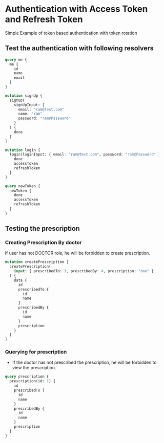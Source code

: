 # Authentication with Access Token and Refresh Token

Simple Example of token based authentication with token rotation

## Test the authentication with following resolvers

```graphql
query me {
  me {
    id
    name
    email
  }
}

mutation signUp {
  signUp(
    signUpInput: {
      email: "ram@test.com"
      name: "ram"
      password: "ram@Password"
    }
  ) {
    done
  }
}

mutation login {
  login(loginInput: { email: "ram@test.com", password: "ram@Password" }) {
    done
    accessToken
    refreshToken
  }
}

query newToken {
  newToken {
    done
    accessToken
    refreshToken
  }
}
```

## Testing the prescription

### Creating Prescription By doctor

If user has not DOCTOR role, he will be forbidden to create prescription.

```graphql
mutation createPrescription {
  createPrescription(
    input: { prescribedTo: 3, prescribedBy: 4, prescription: "one" }
  ) {
    data {
      id
      prescribedTo {
        id
        name
      }
      prescribedBy {
        id
        name
      }
      prescription
    }
  }
}
```

### Querying for prescription

- If the doctor has not prescribed the prescription, he will be forbidden to view the prescription.

```graphql
query prescription {
  prescription(id: 1) {
    id
    prescribedTo {
      id
      name
    }
    prescribedBy {
      id
      name
    }
    prescription
  }
}
```
